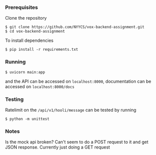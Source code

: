 ### Prerequisites
Clone the repository
```
$ git clone https://github.com/NYYCS/vox-backend-assignment.git
$ cd vox-backend-assignment
```

To install dependencies
```
$ pip install -r requirements.txt
```

### Running
```
$ uvicorn main:app
```
and the API can be accessed on `localhost:8000`, documentation can be accessed on `localhost:8000/docs`

### Testing
Ratelimit on the `/api/v1/hooli/message` can be tested by running
```
$ python -m unittest
```

### Notes
Is the mock api broken? Can't seem to do a POST request to it and get JSON response.
Currently just doing a GET request